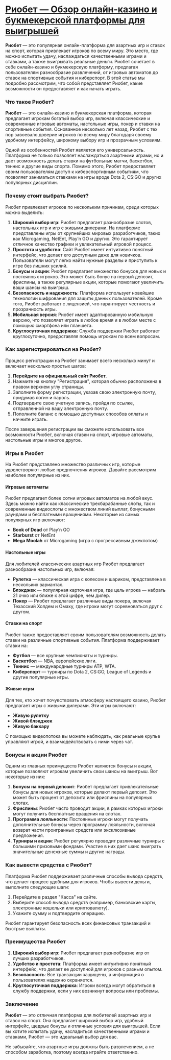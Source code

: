 # [Риобет — Обзор онлайн-казино и букмекерской платформы для выигрышей](https://brandplay.link/TnjsxFvH)

**Риобет** — это популярная онлайн-платформа для азартных игр и ставок на спорт, которая привлекает игроков по всему миру. Это место, где можно испытать удачу, наслаждаться качественными играми и ставками, а также выигрывать реальные деньги. Риобет сочетает в себе онлайн-казино и букмекерскую платформу, предлагая пользователям разнообразие развлечений, от игровых автоматов до ставок на спортивные события и киберспорт. В этой статье мы подробно рассмотрим, что собой представляет Риобет, какие возможности он предоставляет и как начать играть.

### Что такое Риобет?

**Риобет** — это онлайн-казино и букмекерская платформа, которая предлагает игрокам богатый выбор игр, включая классические и современные игровые автоматы, настольные игры, покер и ставки на спортивные события. Основанное несколько лет назад, Риобет с тех пор завоевало доверие игроков по всему миру благодаря своему удобному интерфейсу, широкому выбору игр и прозрачным условиям.

Одной из особенностей Риобет является его универсальность. Платформа не только позволяет наслаждаться азартными играми, но и дает возможность делать ставки на футбольные матчи, баскетбол, теннис и другие виды спорта. Помимо этого, Риобет предоставляет своим пользователям доступ к киберспортивным событиям, что позволяет заниматься ставками на игры вроде Dota 2, CS\:GO и других популярных дисциплин.

### Почему стоит выбрать Риобет?

Риобет привлекает игроков по нескольким причинам, среди которых можно выделить:

1. **Широкий выбор игр**: Риобет предлагает разнообразие слотов, настольных игр и игр с живыми дилерами. На платформе представлены игры от крупнейших мировых разработчиков, таких как Microgaming, NetEnt, Play’n GO и других. Это гарантирует отличное качество графики и увлекательный игровой процесс.
2. **Простота и удобство**: Сайт Риобет имеет интуитивно понятный интерфейс, что делает его доступным даже для новичков. Пользователи могут легко найти нужные разделы и приступить к игре без лишних усилий.
3. **Бонусы и акции**: Риобет предлагает множество бонусов для новых и постоянных игроков. Это может быть бонус на первый депозит, фриспины, а также регулярные акции, которые помогают увеличить ваши шансы на выигрыш.
4. **Безопасность и надежность**: Платформа использует новейшие технологии шифрования для защиты данных пользователей. Кроме того, Риобет работает с лицензией, что гарантирует честность и прозрачность игры.
5. **Мобильная версия**: Риобет имеет адаптированную мобильную версию, что позволяет играть в любое время и в любом месте с помощью смартфона или планшета.
6. **Круглосуточная поддержка**: Служба поддержки Риобет работает круглосуточно, предоставляя помощь игрокам по всем вопросам.

### Как зарегистрироваться на Риобет?

Процесс регистрации на Риобет занимает всего несколько минут и включает несколько простых шагов:

1. **Перейдите на официальный сайт Риобет**.
2. Нажмите на кнопку "Регистрация", которая обычно расположена в правом верхнем углу страницы.
3. Заполните форму регистрации, указав свою электронную почту, придумав логин и пароль.
4. Подтвердите свою учетную запись, пройдя по ссылке, отправленной на вашу электронную почту.
5. Пополните баланс с помощью доступных способов оплаты и начните играть.

После завершения регистрации вы сможете использовать все возможности Риобет, включая ставки на спорт, игровые автоматы, настольные игры и многое другое.

### Игры в Риобет

На Риобет представлено множество различных игр, которые удовлетворяют любые предпочтения игроков. Давайте рассмотрим наиболее популярные из них.

#### Игровые автоматы

Риобет предлагает более сотни игровых автоматов на любой вкус. Здесь можно найти как классические трехбарабанные слоты, так и современные видеослоты с множеством линий выплат, бонусными раундами и бесплатными вращениями. Некоторые из самых популярных игр включают:

* **Book of Dead** от Play’n GO
* **Starburst** от NetEnt
* **Mega Moolah** от Microgaming (игра с прогрессивным джекпотом)

#### Настольные игры

Для любителей классических азартных игр Риобет предлагает разнообразие настольных игр, включая:

* **Рулетка** — классическая игра с колесом и шариком, представлена в нескольких вариантах.
* **Блэкджек** — популярная карточная игра, где цель игрока — набрать 21 очко или ближе к этой цифре, чем дилер.
* **Покер** — Риобет предлагает различные виды покера, включая Техасский Холдем и Омаху, где игроки могут соревноваться друг с другом.

#### Ставки на спорт

Риобет также предоставляет своим пользователям возможность делать ставки на различные спортивные события. Платформа поддерживает ставки на:

* **Футбол** — все крупные чемпионаты и турниры.
* **Баскетбол** — NBA, европейские лиги.
* **Теннис** — международные турниры ATP, WTA.
* **Киберспорт** — турниры по Dota 2, CS\:GO, League of Legends и другие популярные игры.

#### Живые игры

Для тех, кто хочет почувствовать атмосферу настоящего казино, Риобет предлагает игры с живыми дилерами. Эти игры включают:

* **Живую рулетку**
* **Живой блэкджек**
* **Живую баккару**

С помощью видеопотока вы можете наблюдать, как реальные крупье управляют игрой, и взаимодействовать с ними через чат.

### Бонусы и акции Риобет

Одним из главных преимуществ Риобет являются бонусы и акции, которые позволяют игрокам увеличить свои шансы на выигрыш. Вот некоторые из них:

1. **Бонусы на первый депозит**: Риобет предлагает привлекательные бонусы для новых игроков, которые делают первый депозит. Это может быть процент от депозита или фриспины на популярных слотах.
2. **Фриспины**: Риобет часто проводит акции, в рамках которых игроки могут получить бесплатные вращения на слотах.
3. **Программа лояльности**: Постоянные игроки могут получать дополнительные бонусы через программу лояльности, включая возврат части проигранных средств или эксклюзивные предложения.
4. **Турниры и акции**: Риобет регулярно проводит различные турниры с большими призовыми фондами. Участие в них дает шанс выиграть значительные денежные суммы и другие награды.

### Как вывести средства с Риобет?

Платформа Риобет поддерживает различные способы вывода средств, что делает процесс удобным для игроков. Чтобы вывести деньги, выполните следующие шаги:

1. Перейдите в раздел "Касса" на сайте.
2. Выберите способ вывода средств (например, банковские карты, электронные кошельки или криптовалюту).
3. Укажите сумму и подтвердите операцию.

Риобет гарантирует безопасность всех финансовых транзакций и быстрые выплаты.

### Преимущества Риобет

1. **Широкий выбор игр**: Риобет предлагает разнообразие игр от лучших разработчиков.
2. **Удобство и простота**: Платформа имеет интуитивно понятный интерфейс, что делает ее доступной для игроков с разным опытом.
3. **Безопасность**: Все транзакции защищены, а информация о пользователях надежно охраняется.
4. **Круглосуточная поддержка**: Игроки всегда могут обратиться в службу поддержки, если у них возникнут вопросы или проблемы.

### Заключение

**Риобет** — это отличная платформа для любителей азартных игр и ставок на спорт. Она предлагает широкий выбор игр, удобный интерфейс, щедрые бонусы и отличные условия для выигрышей. Если вы хотите испытать удачу, насладиться качественными играми и ставками, Риобет — это идеальный выбор для вас.

Не забывайте, что азартные игры должны быть развлечением, а не способом заработка, поэтому всегда играйте ответственно.
